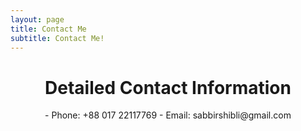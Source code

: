 ```yaml
---
layout: page
title: Contact Me
subtitle: Contact Me!
---
```


<div align="center"><h1>Detailed Contact Information</h1></div>
<div align="center">
  - Phone: +88 017 22117769
  - Email: sabbirshibli@gmail.com
</div>
